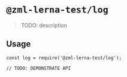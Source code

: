 # `@zml-lerna-test/log`

> TODO: description

## Usage

```
const log = require('@zml-lerna-test/log');

// TODO: DEMONSTRATE API
```

